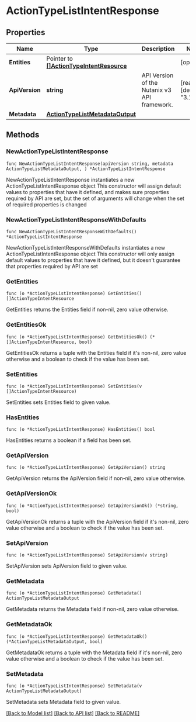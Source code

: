 # ActionTypeListIntentResponse

## Properties

Name | Type | Description | Notes
------------ | ------------- | ------------- | -------------
**Entities** | Pointer to [**[]ActionTypeIntentResource**](ActionTypeIntentResource.md) |  | [optional] 
**ApiVersion** | **string** | API Version of the Nutanix v3 API framework. | [readonly] [default to "3.1.0"]
**Metadata** | [**ActionTypeListMetadataOutput**](ActionTypeListMetadataOutput.md) |  | 

## Methods

### NewActionTypeListIntentResponse

`func NewActionTypeListIntentResponse(apiVersion string, metadata ActionTypeListMetadataOutput, ) *ActionTypeListIntentResponse`

NewActionTypeListIntentResponse instantiates a new ActionTypeListIntentResponse object
This constructor will assign default values to properties that have it defined,
and makes sure properties required by API are set, but the set of arguments
will change when the set of required properties is changed

### NewActionTypeListIntentResponseWithDefaults

`func NewActionTypeListIntentResponseWithDefaults() *ActionTypeListIntentResponse`

NewActionTypeListIntentResponseWithDefaults instantiates a new ActionTypeListIntentResponse object
This constructor will only assign default values to properties that have it defined,
but it doesn't guarantee that properties required by API are set

### GetEntities

`func (o *ActionTypeListIntentResponse) GetEntities() []ActionTypeIntentResource`

GetEntities returns the Entities field if non-nil, zero value otherwise.

### GetEntitiesOk

`func (o *ActionTypeListIntentResponse) GetEntitiesOk() (*[]ActionTypeIntentResource, bool)`

GetEntitiesOk returns a tuple with the Entities field if it's non-nil, zero value otherwise
and a boolean to check if the value has been set.

### SetEntities

`func (o *ActionTypeListIntentResponse) SetEntities(v []ActionTypeIntentResource)`

SetEntities sets Entities field to given value.

### HasEntities

`func (o *ActionTypeListIntentResponse) HasEntities() bool`

HasEntities returns a boolean if a field has been set.

### GetApiVersion

`func (o *ActionTypeListIntentResponse) GetApiVersion() string`

GetApiVersion returns the ApiVersion field if non-nil, zero value otherwise.

### GetApiVersionOk

`func (o *ActionTypeListIntentResponse) GetApiVersionOk() (*string, bool)`

GetApiVersionOk returns a tuple with the ApiVersion field if it's non-nil, zero value otherwise
and a boolean to check if the value has been set.

### SetApiVersion

`func (o *ActionTypeListIntentResponse) SetApiVersion(v string)`

SetApiVersion sets ApiVersion field to given value.


### GetMetadata

`func (o *ActionTypeListIntentResponse) GetMetadata() ActionTypeListMetadataOutput`

GetMetadata returns the Metadata field if non-nil, zero value otherwise.

### GetMetadataOk

`func (o *ActionTypeListIntentResponse) GetMetadataOk() (*ActionTypeListMetadataOutput, bool)`

GetMetadataOk returns a tuple with the Metadata field if it's non-nil, zero value otherwise
and a boolean to check if the value has been set.

### SetMetadata

`func (o *ActionTypeListIntentResponse) SetMetadata(v ActionTypeListMetadataOutput)`

SetMetadata sets Metadata field to given value.



[[Back to Model list]](../README.md#documentation-for-models) [[Back to API list]](../README.md#documentation-for-api-endpoints) [[Back to README]](../README.md)


